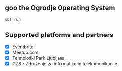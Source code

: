 ## goo the Ogrodje Operating System

```bash
sbt run
```

## Supported platforms and partners

- [x] Eventbrite
- [x] Meetup.com
- [x] Tehnološki Park Ljubljana
- [x] GZS - Združenje za informatiko in telekomunikacije